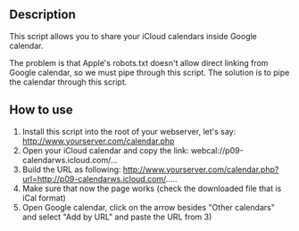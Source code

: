 Description
-----------

This script allows you to share your iCloud calendars inside Google calendar.

The problem is that Apple's robots.txt doesn't allow direct linking from Google calendar, so we must pipe through this script.
The solution is to pipe the calendar through this script.

How to use
----------

1. Install this script into the root of your webserver, let's say: http://www.yourserver.com/calendar.php
2. Open your iCloud calendar and copy the link: webcal://p09-calendarws.icloud.com/... 
3. Build the URL as following: http://www.yourserver.com/calendar.php?url=http://p09-calendarws.icloud.com/.....
4. Make sure that now the page works (check the downloaded file that is iCal format)
5. Open Google calendar, click on the arrow besides "Other calendars" and select "Add by URL" and paste the URL from 3)
